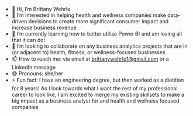 - 👋 Hi, I’m Brittany Wehrle
- 👀 I’m interested in helping health and wellness companies make data-driven decisions to create more significant consumer impact and increase business revenue
- 🌱 I’m currently learning how to better utilize Power BI and am loving all that it can do!
- 💞️ I’m looking to collaborate on any business analytics projects that are in (or adjacent to) health, fitness, or wellness-focused businesses
- 📫 How to reach me: via email at brittanywehrle1@gmail.com or a LinkedIn message
- 😄 Pronouns: she/her
- ⚡ Fun fact: I have an engineering degree, but then worked as a dietitian for 8 years! As I look towards what I want the rest of my professional career to look like, I am excited to merge my existing skillsets to make a big impact as a business analyst for and health and wellness focused companies

<!---
brittanywehrle/brittanywehrle is a ✨ special ✨ repository because its `README.md` (this file) appears on your GitHub profile.
You can click the Preview link to take a look at your changes.
--->
